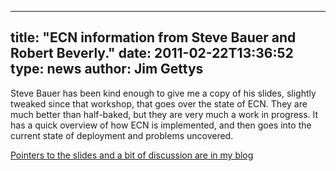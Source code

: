 
---
title: "ECN information from Steve Bauer and Robert Beverly."
date: 2011-02-22T13:36:52
type: news
author: Jim Gettys
---
Steve Bauer has been kind enough to give me a copy of his slides,
slightly tweaked since that workshop, that goes over the state of ECN.
They are much better than half-baked, but they are very much a work in
progress. It has a quick overview of how ECN is implemented, and then
goes into the current state of deployment and problems uncovered.

[Pointers to the slides and a bit of discussion are in my
blog](http://gettys.wordpress.com/2011/02/22/caida-workshop-aims-2011-bauer-and-beverly-ecn-results/)
